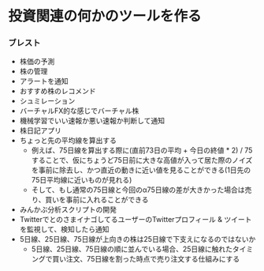 # 投資関連の何かのツールを作る

### ブレスト
- 株価の予測
- 株の管理
- アラートを通知
- おすすめ株のレコメンド
- シュミレーション
- バーチャルFX的な感じでバーチャル株
- 機械学習でいい速報か悪い速報か判断して通知
- 株日記アプリ
- ちょっと先の平均線を算出する
    - 例えば、75日線を算出する際に(直前73日の平均 + 今日の終値 * 2) / 75 することで、仮にちょうど75日前に大きな高値が入って居た際のノイズを事前に除去し、かつ直近の動きに近い値を見ることができる(1日先の75日平均線に近いものが見れる)
    - そして、もし通常の75日線と今回のα75日線の差が大きかった場合は売り、買いを事前に入れることができる
- みんかぶ分析スクリプトの開発
- TwitterでとのさまイナゴしてるユーザーのTwitterプロフィール & ツイートを監視して、検知したら通知
- 5日線、25日線、75日線が上向きの株は25日線で下支えになるのではないか
    - 5日線、25日線、75日線の順に並んでいる場合、25日線に触れたタイミングで買い注文、75日線を割った時点で売り注文する仕組みにする
